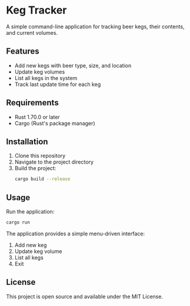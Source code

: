 # Keg Tracker

A simple command-line application for tracking beer kegs, their contents, and current volumes.

## Features

- Add new kegs with beer type, size, and location
- Update keg volumes
- List all kegs in the system
- Track last update time for each keg

## Requirements

- Rust 1.70.0 or later
- Cargo (Rust's package manager)

## Installation

1. Clone this repository
2. Navigate to the project directory
3. Build the project:
   ```bash
   cargo build --release
   ```

## Usage

Run the application:
```bash
cargo run
```

The application provides a simple menu-driven interface:
1. Add new keg
2. Update keg volume
3. List all kegs
4. Exit

## License

This project is open source and available under the MIT License. 